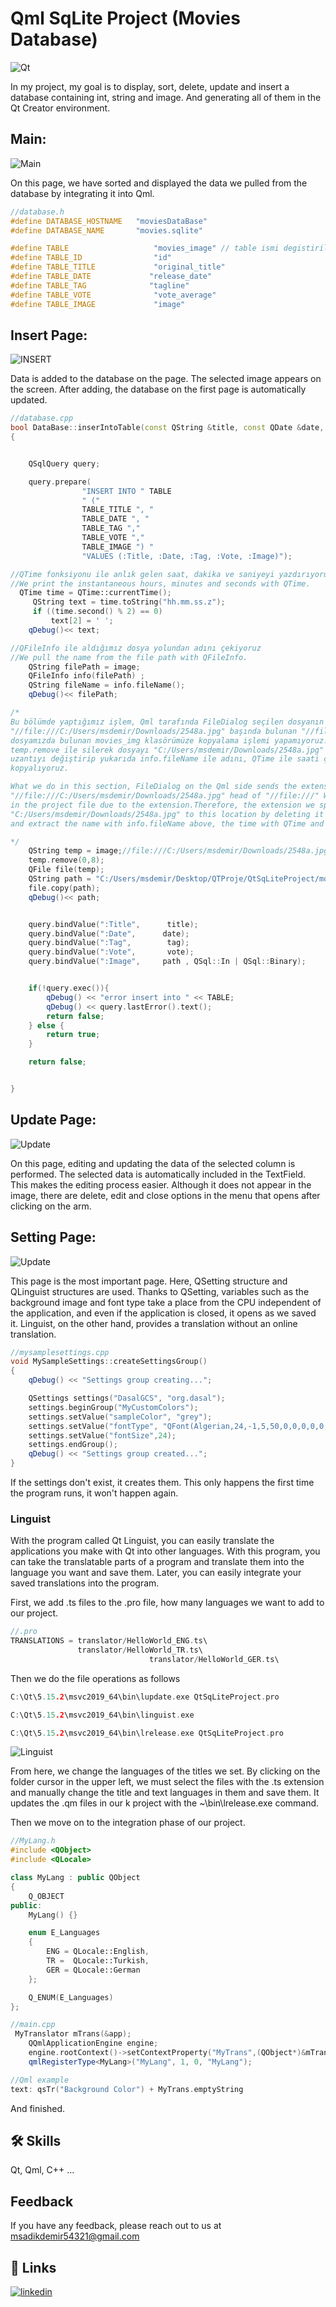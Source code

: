 
# Qml SqLite Project (Movies Database)

![Qt](https://github.com/SadkDemr/QtSqLiteProject/blob/main/QtSqLiteProject/Screenshot/Untitled%20Diagram.drawio.png?raw=true)

In my project, my goal is to display, sort, delete, update and insert a database containing int, string and image. And generating all of them in the Qt Creator environment.


## Main:
![Main](https://github.com/SadkDemr/QtSqLiteProject/blob/main/QtSqLiteProject/Screenshot/main.png?raw=true)

On this page, we have sorted and displayed the data we pulled from the database by integrating it into Qml.

```c++
//database.h
#define DATABASE_HOSTNAME   "moviesDataBase"
#define DATABASE_NAME       "movies.sqlite"

#define TABLE                   "movies_image" // table ismi degistirilmeli
#define TABLE_ID                "id"
#define TABLE_TITLE             "original_title"
#define TABLE_DATE             "release_date"
#define TABLE_TAG              "tagline"
#define TABLE_VOTE              "vote_average"
#define TABLE_IMAGE             "image"
```

## Insert Page:
![INSERT](https://github.com/SadkDemr/QtSqLiteProject/blob/main/QtSqLiteProject/Screenshot/insert.png?raw=true)

Data is added to the database on the page. The selected image appears on the screen. After adding, the database on the first page is automatically updated.

```c++
//database.cpp
bool DataBase::inserIntoTable(const QString &title, const QDate &date, const QString &tag, const QString &vote, const QString &image)
{


    QSqlQuery query;

    query.prepare(
                "INSERT INTO " TABLE
                " ("
                TABLE_TITLE ", "
                TABLE_DATE ", "
                TABLE_TAG ","
                TABLE_VOTE ","
                TABLE_IMAGE ") "
                "VALUES (:Title, :Date, :Tag, :Vote, :Image)");

//QTime fonksiyonu ile anlık gelen saat, dakika ve saniyeyi yazdırıyoruz.
//We print the instantaneous hours, minutes and seconds with QTime.
  QTime time = QTime::currentTime();
     QString text = time.toString("hh.mm.ss.z");
     if ((time.second() % 2) == 0)
         text[2] = ' ';
    qDebug()<< text;

//QFileInfo ile aldığımız dosya yolundan adını çekiyoruz
//We pull the name from the file path with QFileInfo.
    QString filePath = image;
    QFileInfo info(filePath) ;
    QString fileName = info.fileName();
    qDebug()<< filePath;

/*
Bu bölümde yaptığımız işlem, Qml tarafında FileDialog seçilen dosyanın uzantısını bu tipte gönderiyor;
"//file:///C:/Users/msdemir/Downloads/2548a.jpg" başında bulunan "//file:///" uzantı sebebiyle proje
dosyamızda bulunan movies_img klasörümüze kopyalama işlemi yapamıyoruz.Bu nedenle belirttiğimiz uzantıyı
temp.remove ile silerek dosyayı "C:/Users/msdemir/Downloads/2548a.jpg" bu konuma getiriyoruz. Daha sonra
uzantıyı değiştirip yukarıda info.fileName ile adını, QTime ile saati çekip movies_img klasörüne dosyamızı
kopyalıyoruz.

What we do in this section, FileDialog on the Qml side sends the extension of the selected file in this type;
"//file:///C:/Users/msdemir/Downloads/2548a.jpg" head of "//file:///" We cannot copy to the movies_img folder
in the project file due to the extension.Therefore, the extension we specifiedWe bring the file
"C:/Users/msdemir/Downloads/2548a.jpg" to this location by deleting it with temp.remove.Later on We change the extension
and extract the name with info.fileName above, the time with QTime and save the file to the movies_img folder we copy.

*/
    QString temp = image;//file:///C:/Users/msdemir/Downloads/2548a.jpg
    temp.remove(0,8);
    QFile file(temp);
    QString path = "C:/Users/msdemir/Desktop/QTProje/QtSqLiteProject/movies_img/"+ text + "_" + fileName  ;
    file.copy(path);
    qDebug()<< path;


    query.bindValue(":Title",      title);
    query.bindValue(":Date",      date);
    query.bindValue(":Tag",        tag);
    query.bindValue(":Vote",       vote);
    query.bindValue(":Image",     path , QSql::In | QSql::Binary);


    if(!query.exec()){
        qDebug() << "error insert into " << TABLE;
        qDebug() << query.lastError().text();
        return false;
    } else {
        return true;
    }

    return false;


}
```
## Update Page:

![Update](https://github.com/SadkDemr/QtSqLiteProject/blob/main/QtSqLiteProject/Screenshot/update.png?raw=true)

On this page, editing and updating the data of the selected column is performed. The selected data is automatically included in the TextField. This makes the editing process easier. Although it does not appear in the image, there are delete, edit and close options in the menu that opens after clicking on the arm.

## Setting Page:

![Update](https://github.com/SadkDemr/QtSqLiteProject/blob/main/QtSqLiteProject/Screenshot/setting.png?raw=true)

This page is the most important page. Here, QSetting structure and QLinguist structures are used. Thanks to QSetting, variables such as the background image and font type take a place from the CPU independent of the application, and even if the application is closed, it opens as we saved it. Linguist, on the other hand, provides a translation without an online translation.

```c++
//mysamplesettings.cpp
void MySampleSettings::createSettingsGroup()
{
    qDebug() << "Settings group creating...";

    QSettings settings("DasalGCS", "org.dasal");
    settings.beginGroup("MyCustomColors");
    settings.setValue("sampleColor", "grey");
    settings.setValue("fontType", "QFont(Algerian,24,-1,5,50,0,0,0,0,0,Regular)");
    settings.setValue("fontSize",24);
    settings.endGroup();
    qDebug() << "Settings group created...";
}
```
If the settings don't exist, it creates them. This only happens the first time the program runs, it won't happen again.

### Linguist

With the program called Qt Linguist, you can easily translate the applications you make with Qt into other languages. With this program, you can take the translatable parts of a program and translate them into the language you want and save them. Later, you can easily integrate your saved translations into the program.

First, we add .ts files to the .pro file, how many languages we want to add to our project.

```c++
//.pro
TRANSLATIONS = translator/HelloWorld_ENG.ts\
               translator/HelloWorld_TR.ts\
                               translator/HelloWorld_GER.ts\
```
Then we do the file operations as follows
```c++
C:\Qt\5.15.2\msvc2019_64\bin\lupdate.exe QtSqLiteProject.pro

C:\Qt\5.15.2\msvc2019_64\bin\linguist.exe

C:\Qt\5.15.2\msvc2019_64\bin\lrelease.exe QtSqLiteProject.pro

```

![Linguist](https://github.com/SadkDemr/QtSqLiteProject/blob/main/QtSqLiteProject/Screenshot/linguist.png?raw=true)

From here, we change the languages of the titles we set. By clicking on the folder cursor in the upper left, we must select the files with the .ts extension and manually change the title and text languages in them and save them.
It updates the .qm files in our k project with the ~\bin\lrelease.exe command.

Then we move on to the integration phase of our project.

```c++
//MyLang.h
#include <QObject>
#include <QLocale>

class MyLang : public QObject
{
    Q_OBJECT
public:
    MyLang() {}

    enum E_Languages
    {
        ENG = QLocale::English,
        TR =  QLocale::Turkish,
        GER = QLocale::German
    };

    Q_ENUM(E_Languages)
};
```
```c++
//main.cpp
 MyTranslator mTrans(&app);
    QQmlApplicationEngine engine;
    engine.rootContext()->setContextProperty("MyTrans",(QObject*)&mTrans);
    qmlRegisterType<MyLang>("MyLang", 1, 0, "MyLang");
```

```c++
//Qml example
text: qsTr("Background Color") + MyTrans.emptyString
```

And finished.


## 🛠 Skills
Qt, Qml, C++ ... 


## Feedback

If you have any feedback, please reach out to us at msadikdemir54321@gmail.com


## 🔗 Links

[![linkedin](https://img.shields.io/badge/linkedin-0A66C2?style=for-the-badge&logo=linkedin&logoColor=white)](https://www.linkedin.com/in/muhammed-sadık-demir-4138821b7/)



